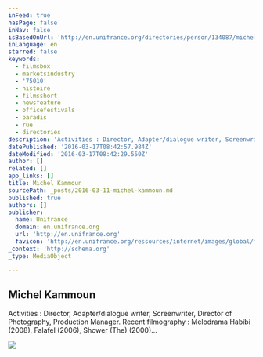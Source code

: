 ```yaml
---
inFeed: true
hasPage: false
inNav: false
isBasedOnUrl: 'http://en.unifrance.org/directories/person/134087/michel-kammoun'
inLanguage: en
starred: false
keywords:
  - filmsbox
  - marketsindustry
  - '75010'
  - histoire
  - filmsshort
  - newsfeature
  - officefestivals
  - paradis
  - rue
  - directories
description: 'Activities : Director, Adapter/dialogue writer, Screenwriter, Director of Photography, Production Manager. Recent filmography : Melodrama Habibi (2008), Falafel (2006), Shower (The) (2000)...'
datePublished: '2016-03-17T08:42:57.984Z'
dateModified: '2016-03-17T08:42:29.550Z'
author: []
related: []
app_links: []
title: Michel Kammoun
sourcePath: _posts/2016-03-11-michel-kammoun.md
published: true
authors: []
publisher:
  name: Unifrance
  domain: en.unifrance.org
  url: 'http://en.unifrance.org'
  favicon: 'http://en.unifrance.org/ressources/internet/images/global/favicon.gif'
_context: 'http://schema.org'
_type: MediaObject

---
```

<article style=""><h1>Michel Kammoun</h1><p>Activities : Director, Adapter/dialogue writer, Screenwriter, Director of Photography, Production Manager. Recent filmography : Melodrama Habibi (2008), Falafel (2006), Shower (The) (2000)...</p><img src="https://s3-us-west-2.amazonaws.com/the-grid-img/p/e193dd11fa3ba6c0f33cc8f82747b7d7ba570909.png" /></article>